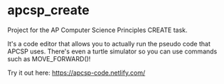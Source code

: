 # apcsp_create

Project for the AP Computer Science Principles CREATE task.

It's a code editor that allows you to actually run the pseudo code that APCSP uses. There's even a turtle simulator so you can use commands such as MOVE_FORWARD()!

Try it out here: https://apcsp-code.netlify.com/
